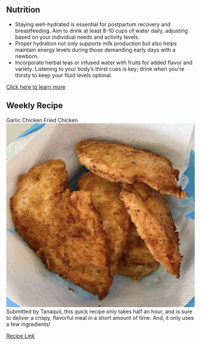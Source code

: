 ## Nutrition
- Staying well-hydrated is essential for postpartum recovery and breastfeeding. Aim to drink at least 8-10 cups of water daily, adjusting based on your individual needs and activity levels.
- Proper hydration not only supports milk production but also helps maintain energy levels during those demanding early days with a newborn.
- Incorporate herbal teas or infused water with fruits for added flavor and variety. Listening to your body’s thirst cues is key; drink when you're thirsty to keep your fluid levels optimal.

[Click here to learn more](https://www.nebraskamed.com/womens-health/pregnancy-birth/postnatal-vitamins-and-postpartum-nutrition-6-tips-for-breastfeeding-moms)

## Weekly Recipe
Garlic Chicken Fried Chicken
![picture](/markdown/modules/nutrition/recipes/images/Garlic_chicken.png)
Submitted by Tanaquil, this quick recipe only takes half an hour, and is sure to deliver a crispy, flavorful meal in a short amount of time. And, it only uses a few ingredients!

[Recipe Link](https://www.allrecipes.com/recipe/86047/garlic-chicken-fried-chicken/)